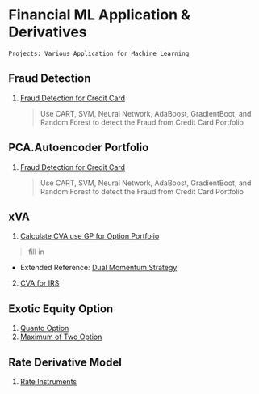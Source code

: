 # Financial ML Application & Derivatives
```
Projects: Various Application for Machine Learning
```
## Fraud Detection
1. [Fraud Detection for Credit Card](FraudDetection_FINAL.ipynb)
   > Use CART, SVM, Neural Network, AdaBoost, GradientBoot, and Random Forest to detect the Fraud from Credit Card Portfolio
   
## PCA.Autoencoder Portfolio
1. [Fraud Detection for Credit Card](FraudDetection_FINAL.ipynb)
   > Use CART, SVM, Neural Network, AdaBoost, GradientBoot, and Random Forest to detect the Fraud from Credit Card Portfolio

## xVA
1. [Calculate CVA use GP for Option Portfolio](MY3_Upload_CVA.ipynb)
> fill in
- Extended Reference: [Dual Momentum Strategy](https://seekingalpha.com/article/4233923-dual-momentum-january-update)

2. [CVA for IRS](CVA_for_IRS_final.m)

## Exotic Equity Option
1. [Quanto Option](https://nbviewer.jupyter.org/github/jollyraven100/Derivatives_Modeling/blob/master/Quanto%20Option.pdf)
2. [Maximum of Two Option](https://nbviewer.jupyter.org/github/michaelsyao/Derivatives_Modeling/blob/master/Options%20on%20the%20Maximum%20of%20two%20assets.pdf)

## Rate Derivative Model
1. [Rate Instruments](https://nbviewer.jupyter.org/github/michaelsyao/Derivatives_Modeling/blob/master/Swap.Swaption.pdf)


